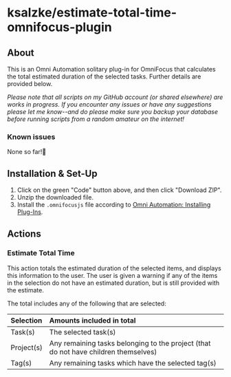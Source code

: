 # ksalzke/estimate-total-time-omnifocus-plugin

## About

This is an Omni Automation solitary plug-in for OmniFocus that calculates the total estimated duration of the selected tasks. Further details are provided below.

_Please note that all scripts on my GitHub account \(or shared elsewhere\) are works in progress. If you encounter any issues or have any suggestions please let me know--and do please make sure you backup your database before running scripts from a random amateur on the internet!_

### Known issues

None so far!🤞

## Installation & Set-Up

1. Click on the green "Code" button above, and then click "Download ZIP".
2. Unzip the downloaded file.
3. Install the `.omnifocusjs` file according to [Omni Automation: Installing Plug-Ins](https://omni-automation.com/plugins/installation.html).

## Actions

### Estimate Total Time

This action totals the estimated duration of the selected items, and displays this information to the user. The user is given a warning if any of the items in the selection do not have an estimated duration, but is still provided with the estimate.

The total includes any of the following that are selected:

| Selection | Amounts included in total |
| :--- | :--- |
| Task\(s\) | The selected task\(s\) |
| Project\(s\) | Any remaining tasks belonging to the project \(that do not have children themselves\) |
| Tag\(s\) | Any remaining tasks which have the selected tag\(s\) |

